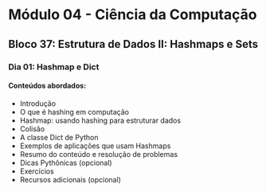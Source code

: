 # Módulo 04 - Ciência da Computação
## Bloco 37: Estrutura de Dados II: Hashmaps e Sets
### Dia 01: Hashmap e Dict
#### Conteúdos abordados:

* Introdução
* O que é hashing em computação
* Hashmap: usando hashing para estruturar dados
* Colisão
* A classe Dict de Python
* Exemplos de aplicações que usam Hashmaps
* Resumo do conteúdo e resolução de problemas
* Dicas Pythônicas (opcional)
* Exercícios
* Recursos adicionais (opcional)
